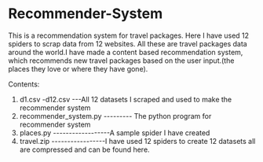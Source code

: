# Recommender-System
This is a recommendation system for travel packages.
Here I have used 12 spiders to scrap data from 12 websites. All these are travel packages data around the world.I have made a content based recommendation system, which recommends new travel packages based on the user input.(the places they love or where they have gone).

Contents:
1. d1.csv -d12.csv ---All 12 datasets I scraped and used to make the recommender system
2. recommender_system.py --------- The python program for recommender system
3. places.py ------------------A sample spider I have created
4. travel.zip -----------------I have used 12 spiders to create 12 datasets all are compressed and can be found here.
